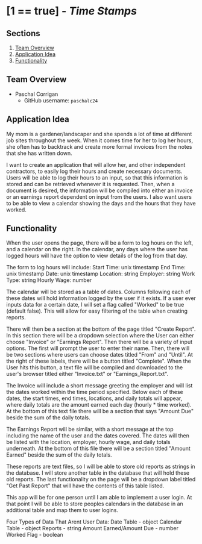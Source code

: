 # [1 == true] - *Time Stamps*

## Sections
1. [Team Overview](#team-overview)
2. [Application Idea](#application-idea)
3. [Functionality](#functionality)

## Team Overview

* Paschal Corrigan
    * GitHub username: `paschalc24`
    
## Application Idea
My mom is a gardener/landscaper and she spends a lot of time at different job sites throughout the week. When it comes time for her to log her hours, she often has to backtrack and create more formal invoices from the notes that she has written down.

I want to create an application that will allow her, and other independent contractors, to easily log their hours and create necessary documents. Users will be able to log their hours to an input, so that this information is stored and can be retrieved whenever it is requested. Then, when a document is desired, the information will be compiled into either an invoice or an earnings report dependent on input from the users. I also want users to be able to view a calendar showing the days and the hours that they have worked. 

## Functionality
When the user opens the page, there will be a form to log hours on the left, and a calendar on the right. In the calendar, any days where the user has logged hours will have the option to view details of the log from that day. 

The form to log hours will include: 
Start Time: unix timestamp
End Time: unix timestamp
Date: unix timestamp
Location: string
Employer: string
Work Type: string
Hourly Wage: number

The calendar will be stored as a table of dates. Columns following each of these dates will hold information logged by the user if it exists. If a user ever inputs data for a certain date, I will set a flag called "Worked" to be true (default false). This will allow for easy filtering of the table when creating reports.

There will then be a section at the bottom of the page titled "Create Report". In this section there will be a dropdown selection where the User can either choose "Invoice" or "Earnings Report". Then there will be a variety of input options. The first will prompt the user to enter their name. Then, there will  be two sections where users can choose dates titled "From" and "Until". At the right of these labels, there will be a button titled "Complete". When the User hits this button, a text file will be compiled and downloaded to the user's browser titled either "Invoice.txt" or "Earnings_Report.txt".

The Invoice will include a short message greeting the employer and will list the dates worked within the time period specified. Below each of these dates, the start times, end times, locations, and daily totals will appear, where daily totals are the amount earned each day (hourly * time worked). At the bottom of this text file there will be a section that says "Amount Due" beside the sum of the daily totals.

The Earnings Report will be similar, with a short message at the top including the name of the user and the dates covered. The dates will then be listed with the location, employer, hourly wage, and daily totals underneath. At the bottom of this file there will be a section titled "Amount Earned" beside the sum of the daily totals.

These reports are text files, so I will be able to store old reports as strings in the database. I will store another table in the database that will hold these old reports. The last functionality on the page will be a dropdown label titled "Get Past Report" that will have the contents of this table listed.

This app will be for one person until I am able to implement a user login. At that point I will be able to store peoples calendars in the database in an additional table and map them to user logins.

Four Types of Data That Arent User Data:
Date Table - object
Calendar Table - object
Reports - string
Amount Earned/Amount Due - number
Worked Flag - boolean